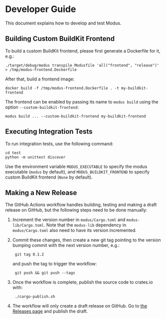 # Developer Guide

This document explains how to develop and test Modus.

## Building Custom BuildKit Frontend

To build a custom BuildKit frontend, please first generate a Dockerfile for it, e.g.:

    ./target/debug/modus transpile Modusfile 'all("frontend", "release")' > /tmp/modus-frontend.Dockerfile

After that, build a frontend image:

    docker build -f /tmp/modus-frontend.Dockerfile . -t my-buildkit-frontend

The frontend can be enabled by passing its name to `modus build` using the option `--custom-buildkit-frontend`:

    modus build ... --custom-buildkit-frontend my-buildkit-frontend


## Executing Integration Tests

To run integration tests, use the following command:

    cd test
    python -m unittest discover

Use the environment variable `MODUS_EXECUTABLE` to specify the modus executable (`modus` by default), and `MODUS_BUILDKIT_FRONTEND` to specify custom BuildKit frontend (`None` by default).

## Making a New Release

The GitHub Actions workflow handles building, testing and making a draft release on GitHub, but the following steps need to be done manually:

1. Increment the version number in `modus/Cargo.toml` and `modus-lib/Cargo.toml`. Note that the `modus-lib` dependency in `modus/Cargo.toml` also need to have its version incremented.
2. Commit these changes, then create a new git tag pointing to the version bumping commit with the next version number, e.g.:

        git tag 0.1.2

    and push the tag to trigger the workflow:

        git push && git push --tags

3. Once the workflow is complete, publish the source code to crates.io with:

        ./cargo-publish.sh

4. The workflow will only create a draft release on GitHub. Go to [the Releases page](https://github.com/modus-continens/modus/releases) and publish the draft.
